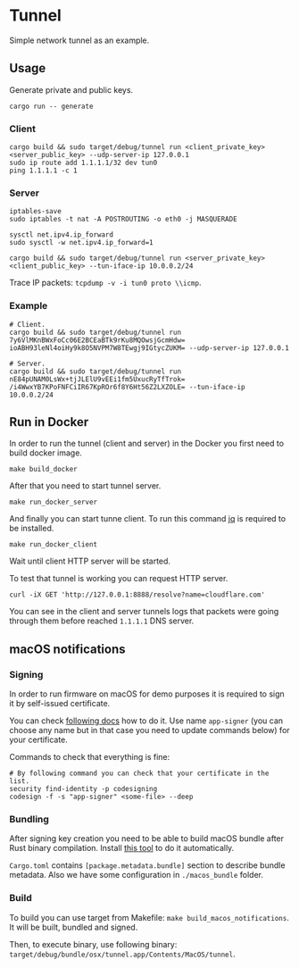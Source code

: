 # Tunnel

Simple network tunnel as an example.

## Usage

Generate private and public keys.

```shell
cargo run -- generate
```

### Client

```shell
cargo build && sudo target/debug/tunnel run <client_private_key> <server_public_key> --udp-server-ip 127.0.0.1
sudo ip route add 1.1.1.1/32 dev tun0
ping 1.1.1.1 -c 1
```

### Server

```shell
iptables-save
sudo iptables -t nat -A POSTROUTING -o eth0 -j MASQUERADE

sysctl net.ipv4.ip_forward
sudo sysctl -w net.ipv4.ip_forward=1

cargo build && sudo target/debug/tunnel run <server_private_key> <client_public_key> --tun-iface-ip 10.0.0.2/24
```

Trace IP packets: `tcpdump -v -i tun0 proto \\icmp`.

### Example

```shell
# Client.
cargo build && sudo target/debug/tunnel run 7y6VlMKnBWxFoCc06E2BCEaBTk9rKu8MQOwsjGcmHdw= ioABH93leNl4oiHy9k8O5NVPM7W8TEwgj9IGtycZUKM= --udp-server-ip 127.0.0.1

# Server.
cargo build && sudo target/debug/tunnel run nE84pUNAM0LsWx+tjJLElU9vEEi1fm5UxucRyTfTrok= /i4WwxYB7KPoFNFCiIR67KpROr6f8Y6Ht56Z2LXZOLE= --tun-iface-ip 10.0.0.2/24
```

## Run in Docker

In order to run the tunnel (client and server) in the Docker you first need to build docker image.

```shell
make build_docker
```

After that you need to start tunnel server.

```shell
make run_docker_server
```

And finally you can start tunne client. To run this command [jq](https://github.com/jqlang/jq) is required to be installed.

```shell
make run_docker_client
```

Wait until client HTTP server will be started.

To test that tunnel is working you can request HTTP server.

```shell
curl -iX GET 'http://127.0.0.1:8888/resolve?name=cloudflare.com'
```

You can see in the client and server tunnels logs that packets were going through them before reached `1.1.1.1` DNS server.

## macOS notifications

### Signing

In order to run firmware on macOS for demo purposes it is required to sign it by self-issued certificate.

You can check [following docs](https://support.apple.com/en-gb/guide/keychain-access/kyca8916/mac) how to do it. Use name `app-signer` (you can choose any name but in that case you need to update commands below) for your certificate.

Commands to check that everything is fine:

```shell
# By following command you can check that your certificate in the list.
security find-identity -p codesigning
codesign -f -s "app-signer" <some-file> --deep
```

### Bundling

After signing key creation you need to be able to build macOS bundle after Rust binary compilation. Install [this tool](https://github.com/burtonageo/cargo-bundle) to do it automatically.

`Cargo.toml` contains `[package.metadata.bundle]` section to describe bundle metadata. Also we have some configuration in `./macos_bundle` folder.

### Build

To build you can use target from Makefile: `make build_macos_notifications`. It will be built, bundled and signed.

Then, to execute binary, use following binary: `target/debug/bundle/osx/tunnel.app/Contents/MacOS/tunnel`.
